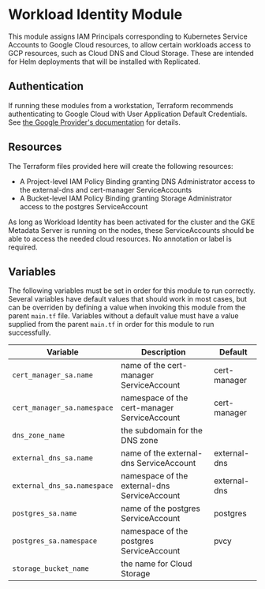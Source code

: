 # Workload Identity Module

This module assigns IAM Principals corresponding to Kubernetes Service Accounts to Google Cloud resources, to allow certain workloads access to GCP resources, such as Cloud DNS and Cloud Storage. These are intended for Helm deployments that will be installed with Replicated.

## Authentication

If running these modules from a workstation, Terraform recommends authenticating to Google Cloud with User Application Default Credentials. See [the Google Provider's documentation](https://registry.terraform.io/providers/hashicorp/google/latest/docs/guides/provider_reference#authentication) for details.

## Resources

The Terraform files provided here will create the following resources:

- A Project-level IAM Policy Binding granting DNS Administrator access to the external-dns and cert-manager ServiceAccounts
- A Bucket-level IAM Policy Binding granting Storage Administrator access to the postgres ServiceAccount

As long as Workload Identity has been activated for the cluster and the GKE Metadata Server is running on the nodes, these ServiceAccounts should be able to access the needed cloud resources. No annotation or label is required.

## Variables

The following variables must be set in order for this module to run correctly. Several variables have default values that should work in most cases, but can be overriden by defining a value when invoking this module from the parent `main.tf` file. Variables without a default value must have a value supplied from the parent `main.tf` in order for this module to run successfully.

| Variable                    | Description                                  | Default      |
|-----------------------------|----------------------------------------------|--------------|
| `cert_manager_sa.name`      | name of the cert-manager ServiceAccount      | cert-manager |
| `cert_manager_sa.namespace` | namespace of the cert-manager ServiceAccount | cert-manager |
| `dns_zone_name`             | the subdomain for the DNS zone               |              |
| `external_dns_sa.name`      | name of the external-dns ServiceAccount      | external-dns |
| `external_dns_sa.namespace` | namespace of the external-dns ServiceAccount | external-dns |
| `postgres_sa.name`          | name of the postgres ServiceAccount          | postgres     |
| `postgres_sa.namespace`     | namespace of the postgres ServiceAccount     | pvcy         |
| `storage_bucket_name`       | the name for Cloud Storage                   |              |
